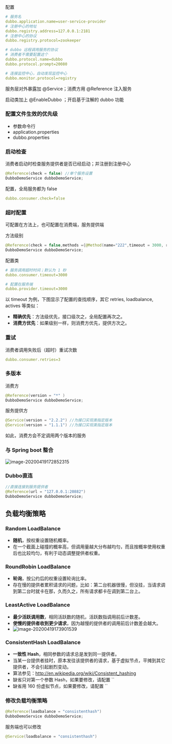 配置

```yml
# 服务名
dubbo.application.name=user-service-provider 
# 注册中心的地址
dubbo.registry.address=127.0.0.1:2181
# 注册中心的协议
dubbo.registry.protocol=zookeeper

# dubbo 远程调用服务的协议  
# 消费者不需要配置这个
dubbo.protocol.name=dubbo
dubbo.protocol.prompt=20080

# 连接监控中心，自动发现监控中心
dubbo.monitor.protocol=registry
```

服务层对外暴露加 @Service；消费方用 @Reference 注入服务

启动类加上 @EnableDubbo ；开启基于注解的 dubbo 功能



### 配置文件生效的优先级

* 参数命令行
* application.properties
* dubbo.properties 

 

### 启动检查

消费者启动时检查服务提供者是否已经启动；并注册到注册中心

```java
@Reference(check = false) //单个服务设置
DubboDemoService dubboDemoService;
```

配置，全局服务都为 false

```yml
dubbo.consumer.check=false
```

### 超时配置

可配置在方法上，也可配置在消费端，服务提供端

方法级别

```java
@Reference(check = false,methods ={@Method(name="222",timeout = 3000, retries = 3)} )
DubboDemoService dubboDemoService;
```

配置类

```yml
# 服务调用超时时间；默认为 1 秒
dubbo.consumer.timeout=3000

# 配置在服务端
dubbo.provider.timeout=3000
```

以 timeout 为例，下图显示了配置的查找顺序，其它 retries, loadbalance, actives 等类似：

- **精确优先**：方法级优先，接口级次之，全局配置再次之。
- **消费方优先**：如果级别一样，则消费方优先，提供方次之。

### 重试

消费者调用失败后（超时）重试次数

```yml
dubbo.consumer.retries=3
```



### 多版本

消费方

```java
@Reference(version = "*" )
DubboDemoService dubboDemoService;
```

服务提供方

```java
@Service(version = "2.2.2") //为接口实现类指定版本
@Service(version = "1.1.1") //为接口实现类指定版本
```

如此，消费方会不定调用两个版本的服务

### 与 Spring boot 整合

![image-20200419172852315](C:\Users\垫\AppData\Roaming\Typora\typora-user-images\image-20200419172852315.png)



### Dubbo直连

```java
//直接连接到服务提供者
@Reference(url = "127.0.0.1:20882")
DubboDemoService dubboDemoService;
```





## 负载均衡策略

### Random LoadBalance

- **随机**，按权重设置随机概率。
- 在一个截面上碰撞的概率高，但调用量越大分布越均匀，而且按概率使用权重后也比较均匀，有利于动态调整提供者权重。

### RoundRobin LoadBalance

- **轮询**，按公约后的权重设置轮询比率。
- 存在慢的提供者累积请求的问题，比如：第二台机器很慢，但没挂，当请求调到第二台时就卡在那，久而久之，所有请求都卡在调到第二台上。

### LeastActive LoadBalance

- **最少活跃调用数**，相同活跃数的随机，活跃数指调用前后计数差。
- **使慢的提供者收到更少请求**，因为越慢的提供者的调用前后计数差会越大。
- ![image-20200419173901539](C:\Users\垫\AppData\Roaming\Typora\typora-user-images\image-20200419173901539.png)

### ConsistentHash LoadBalance

- **一致性 Hash**，相同参数的请求总是发到同一提供者。
- 当某一台提供者挂时，原本发往该提供者的请求，基于虚拟节点，平摊到其它提供者，不会引起剧烈变动。
- 算法参见：http://en.wikipedia.org/wiki/Consistent_hashing
- 缺省只对第一个参数 Hash，如果要修改，请配置 ``
- 缺省用 160 份虚拟节点，如果要修改，请配置 ``



### 修改负载均衡策略

```java
@Reference(loadbalance = "consistenthash")
DubboDemoService dubboDemoService;
```

服务端也可以修改

```java
@Service(loadbalance = "consistenthash")
```

